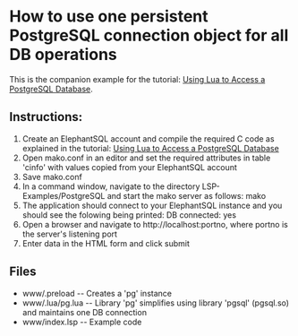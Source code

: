 # How to use one persistent PostgreSQL connection object for all DB operations

This is the companion example for the tutorial: [Using Lua to Access a PostgreSQL Database](https://makoserver.net/articles/Using-Lua-to-Access-a-PostgreSQL-Database).

## Instructions:

1. Create an ElephantSQL account and compile the required C code as explained in the tutorial: [Using Lua to Access a PostgreSQL Database](https://makoserver.net/articles/Using-Lua-to-Access-a-PostgreSQL-Database)
2. Open mako.conf in an editor and set the required attributes in table 'cinfo' with values copied from your ElephantSQL account
3. Save mako.conf
4. In a command window, navigate to the directory LSP-Examples/PostgreSQL and start the mako server as follows: mako
5. The application should connect to your ElephantSQL instance and you should see the folowing being printed: DB connected:	yes
6. Open a browser and navigate to http://localhost:portno, where portno is the server's listening port
7. Enter data in the HTML form and click submit


## Files

* www/.preload -- Creates a 'pg' instance
* www/.lua/pg.lua -- Library 'pg' simplifies using library 'pgsql' (pgsql.so) and maintains one DB connection
* www/index.lsp -- Example code
